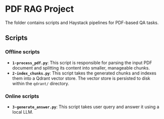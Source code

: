 # PDF RAG Project

The folder contains scripts and Haystack pipelines for PDF-based QA tasks.

## Scripts

### Offline scripts

-   **`1-process_pdf.py`**: This script is responsible for parsing the input PDF document and splitting its content into smaller, manageable chunks.
-   **`2-index_chunks.py`**: This script takes the generated chunks and indexes them into a Qdrant vector store. The vector store is persisted to disk within the `qdrant/` directory.

### Online scripts
-   **`3-generate_answer.py`**: This script takes user query and answer it using a local LLM.